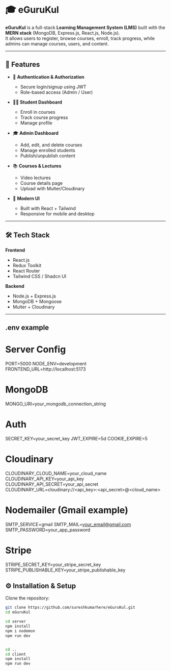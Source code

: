# 🎓 eGuruKul

**eGuruKul** is a full-stack **Learning Management System (LMS)** built with the **MERN stack** (MongoDB, Express.js, React.js, Node.js).  
It allows users to register, browse courses, enroll, track progress, while admins can manage courses, users, and content.

---

## 🚀 Features

- 🔐 **Authentication & Authorization**
  - Secure login/signup using JWT
  - Role-based access (Admin / User)

- 👨‍🎓 **Student Dashboard**
  - Enroll in courses
  - Track course progress
  - Manage profile

- 🎓 **Admin Dashboard**
  - Add, edit, and delete courses
  - Manage enrolled students
  - Publish/unpublish content

- 📚 **Courses & Lectures**
  - Video lectures
  - Course details page
  - Upload with Multer/Cloudinary

- 🎨 **Modern UI**
  - Built with React + Tailwind
  - Responsive for mobile and desktop

---

## 🛠️ Tech Stack

**Frontend**
- React.js
- Redux Toolkit 
- React Router
- Tailwind CSS / Shadcn UI

**Backend**
- Node.js + Express.js
- MongoDB + Mongoose
- Multer + Cloudinary

---
## .env example
# Server Config
PORT=5000
NODE_ENV=development
FRONTEND_URL=http://localhost:5173

# MongoDB
MONGO_URI=your_mongodb_connection_string

# Auth
SECRET_KEY=your_secret_key
JWT_EXPIRE=5d
COOKIE_EXPIRE=5

# Cloudinary
CLOUDINARY_CLOUD_NAME=your_cloud_name
CLOUDINARY_API_KEY=your_api_key
CLOUDINARY_API_SECRET=your_api_secret
CLOUDINARY_URL=cloudinary://<api_key>:<api_secret>@<cloud_name>

# Nodemailer (Gmail example)
SMTP_SERVICE=gmail
SMTP_MAIL=your_email@gmail.com
SMTP_PASSWORD=your_app_password

# Stripe
STRIPE_SECRET_KEY=your_stripe_secret_key
STRIPE_PUBLISHABLE_KEY=your_stripe_publishable_key



## ⚙️ Installation & Setup

Clone the repository:

```bash
git clone https://github.com/sureshkumarhere/eGuruKul.git
cd eGuruKul

cd server
npm install
npm i nodemon
npm run dev


cd ..
cd client
npm install
npm run dev


